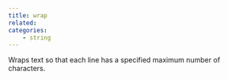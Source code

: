 ```yaml
---
title: wrap
related:
categories:
    - string
---
```


Wraps text so that each line has a specified maximum number of characters.